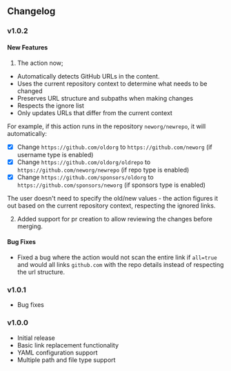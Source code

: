 ## Changelog

### v1.0.2
#### New Features
1. The action now; 
  - Automatically detects GitHub URLs in the content.
  - Uses the current repository context to determine what needs to be changed
  - Preserves URL structure and subpaths when making changes
  - Respects the ignore list
  - Only updates URLs that differ from the current context

For example, if this action runs in the repository `neworg/newrepo`, it will automatically:

- [x] Change `https://github.com/oldorg` to `https://github.com/neworg` (if username type is enabled)
- [x] Change `https://github.com/oldorg/oldrepo` to `https://github.com/neworg/newrepo` (if repo type is enabled)
- [x] Change `https://github.com/sponsors/oldorg` to `https://github.com/sponsors/neworg` (if sponsors type is enabled)

The user doesn't need to specify the old/new values - the action figures it out based on the current repository context, respecting the ignored links.

2. Added support for pr creation to allow reviewing the changes before merging.

#### Bug Fixes
- Fixed a bug where the action would not scan the entire link if `all=true` and would all links `github.com` with the repo details instead of respecting the url structure.

### v1.0.1

- Bug fixes

### v1.0.0

- Initial release
- Basic link replacement functionality
- YAML configuration support
- Multiple path and file type support
